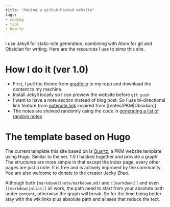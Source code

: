 ```yaml
---
title: "Making a github-hosted website"
tags:
- coding
- tool
- how-to
---
```


I use Jekyll for static-site generation, combining with Atom for git and Obsidian for writing. Here are the resources I use to pimp this site.

# How I do it (ver 1.0)
- First, I pull the theme from [gradfolio](https://github.com/jitinnair1/gradfolio/) to my repo and download the content to my machine.
- Install Jekyll locally so I can preview the website before `git push`
- I want to have a note section instead of blog post. So I use bi-directional link feature from [notenote.link](https://github.com/Maxence-L/notenote.link) inspired from [[notes/PKM|Obsidian]]
- The notes are showed randomly using the code in [generating a list of random notes](https://thornelabs.net/posts/a-better-way-to-display-random-jekyll-posts-on-page-load-or-refresh-using-jquery-and-json.html)

# The  template based on Hugo
The current template this site  based on is [Quartz](https://github.com/jackyzha0/quartz), a PKM website template using Hugo. Similar to the ver. 1.0 I hacked together and provide a graph! The structures are more simple in that except the index page, every other pages are just a note. It is free and is actively improved by the community. You are also welcome to donate to the creater Jacky Zhao.

Although both `[markdown](note/markdown.md)` and `[[markdown]]` and even `[[markdown|alias]]` all work, the path need to start from your absolute path under `content`, otherwise the graph will break. So for the time being better stay with the wikilinks plus absolute path and aliases that reduce the text.
